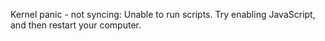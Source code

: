 Kernel panic - not syncing: Unable to run scripts.
Try enabling JavaScript, and then restart your computer.
